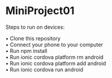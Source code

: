 # MiniProject01

Steps to run on devices: <br>

• Clone this repository <br>
• Connect your phone to your computer <br>
• Run npm install <br>
• Run ionic cordova platform rm android <br>
• Run ionic cordova platform add android <br>
• Run ionic cordova run android <br>
